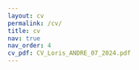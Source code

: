 ```yaml
---
layout: cv
permalink: /cv/
title: cv
nav: true
nav_order: 4
cv_pdf: CV_Loris_ANDRE_07_2024.pdf
---
```

